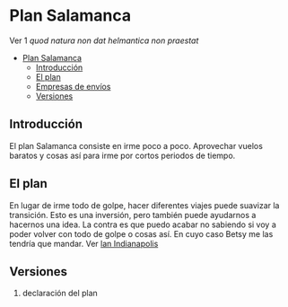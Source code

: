 # Plan Salamanca
Ver 1
_quod natura non dat helmantica non praestat_

- [Plan Salamanca](#plan-salamanca)
  - [Introducción](#introducción)
  - [El plan](#el-plan)
  - [Empresas de envíos](#empresas-de-envíos)
  - [Versiones](#versiones)

## Introducción
El plan Salamanca consiste en irme poco a poco. Aprovechar vuelos baratos y cosas así para irme por cortos periodos de tiempo.

## El plan
En lugar de irme todo de golpe, hacer diferentes viajes puede suavizar la transición. Esto es una inversión, pero también puede ayudarnos a hacernos una idea. La contra es que puedo acabar no sabiendo si voy a poder volver con todo de golpe o cosas así. En cuyo caso Betsy me las tendría que mandar. Ver [lan Indianapolis](Indianapolis.md)


## Versiones
1. declaración del plan